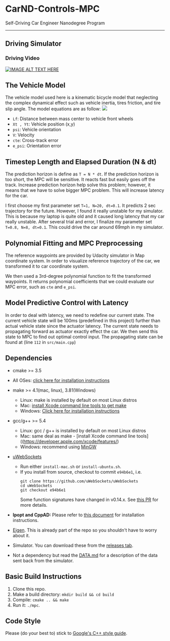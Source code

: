 # CarND-Controls-MPC
Self-Driving Car Engineer Nanodegree Program

---
## Driving Simulator
### Driving Video
[![IMAGE ALT TEXT HERE](https://img.youtube.com/vi/Gc68NO1NEm8/sddefault.jpg )](https://www.youtube.com/watch?v=Gc68NO1NEm8)

## The Vehicle Model
The vehicle model used here is a kinematic bicycle model that neglecting the complex dynamical effect such as vehicle inertia, tires friction, and tire slip angle. The model equations are as follow:
![](https://i.imgur.com/eFPFrOd.png)
* `Lf`: Distance between mass center to vehicle front wheels
* `Xt , Yt`: Vehicle position (x,y)
* `psi`: Vehicle orientation
* `V`: Velocity
* `cte`: Cross-track error
* `e_psi`: Orientation error
## Timestep Length and Elapsed Duration (N & dt)
The prediction horizon is define as `T = N * dt`. If the prediction horizon is too short, the MPC will be sensitive. It reacts fast but easily goes off the track. Increase prediction horizon help solve this problem; however, it means that we have to solve bigger MPC problem. This will increase latency for the car.

I first choose my first parameter set `T=1, N=20, dt=0.1`. It predicts 2 sec trajectory for the future. However,  I found it really unstable for my simulator. This is because my laptop is quite old and it caused long latency that my car really unstable. After several trial and error, I finalize my parameter set `T=0.8, N=8, dt=0.1`. This could drive the car around 69mph in my simulator.

## Polynomial Fitting and MPC Preprocessing
The reference waypoints are provided by Udacity simulator in Map coordinate system. In order to visualize reference trajectory of the car, we transformed it to car coordinate system.

We then used a 3rd-degree polynomial function to fit the transformed waypoints. It returns polynomial coefficients that we could evaluate our MPC error, such as `cte` and `e_psi`.

## Model Predictive Control with Latency

In order to deal with latency, we need to redefine our current state. The current vehicle state will be 100ms (predefined in this project) further than actual vehicle state since the actuator latency. The current state needs to propagating forward as actuator exactly effect the car. We then send this state to MPC to find out optimal control input. The propagating state can be found at (line `112` in `src/main.cpp`)

## Dependencies

* cmake >= 3.5
 * All OSes: [click here for installation instructions](https://cmake.org/install/)
* make >= 4.1(mac, linux), 3.81(Windows)
  * Linux: make is installed by default on most Linux distros
  * Mac: [install Xcode command line tools to get make](https://developer.apple.com/xcode/features/)
  * Windows: [Click here for installation instructions](http://gnuwin32.sourceforge.net/packages/make.htm)
* gcc/g++ >= 5.4
  * Linux: gcc / g++ is installed by default on most Linux distros
  * Mac: same deal as make - [install Xcode command line tools]((https://developer.apple.com/xcode/features/)
  * Windows: recommend using [MinGW](http://www.mingw.org/)
* [uWebSockets](https://github.com/uWebSockets/uWebSockets)
  * Run either `install-mac.sh` or `install-ubuntu.sh`.
  * If you install from source, checkout to commit `e94b6e1`, i.e.
    ```
    git clone https://github.com/uWebSockets/uWebSockets
    cd uWebSockets
    git checkout e94b6e1
    ```
    Some function signatures have changed in v0.14.x. See [this PR](https://github.com/udacity/CarND-MPC-Project/pull/3) for more details.

* **Ipopt and CppAD:** Please refer to [this document](https://github.com/udacity/CarND-MPC-Project/blob/master/install_Ipopt_CppAD.md) for installation instructions.
* [Eigen](http://eigen.tuxfamily.org/index.php?title=Main_Page). This is already part of the repo so you shouldn't have to worry about it.
* Simulator. You can download these from the [releases tab](https://github.com/udacity/self-driving-car-sim/releases).
* Not a dependency but read the [DATA.md](./DATA.md) for a description of the data sent back from the simulator.


## Basic Build Instructions

1. Clone this repo.
2. Make a build directory: `mkdir build && cd build`
3. Compile: `cmake .. && make`
4. Run it: `./mpc`.

## Code Style

Please (do your best to) stick to [Google's C++ style guide](https://google.github.io/styleguide/cppguide.html).